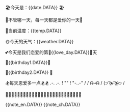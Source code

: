 🏖今天是：{{date.DATA}} 🏖

🍬不管哪一天，每一天都是爱你的一天🍬

🌈当前温度：{{temp.DATA}}
 
🌞今天的天气：{{weather.DATA}}

💕今天是我们恋爱的第🥰{{love_day.DATA}}🥰天 

🐣{{birthday1.DATA}}🐣

🐣{{birthday2.DATA}} 🐣

🏂每天恩爱多一点🏂🏂
.-. .-.
!    ""   !
"-..-"
/
/
ᕱ⑅ᕱ        /
(੭ ͡σ̴̶̷̤. ͡σ̴̶̷̤)੭ /

🌙🌙🌙🌙🌙🌙🌙🌙🌙🌙🌙🌙🌙🌙🌙🌙🌙🌙🌙🌙🌙🌙🌙🌙🌙🌙

{{note_en.DATA}} 
{{note_ch.DATA}} 
